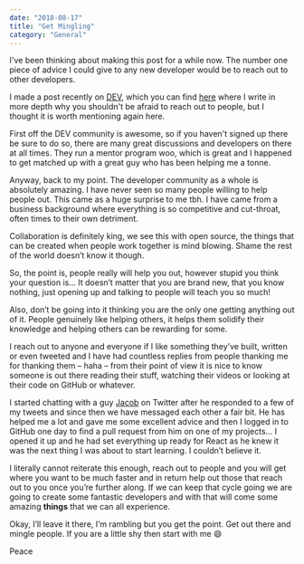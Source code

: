 ```yaml
---
date: "2018-08-17"
title: "Get Mingling"
category: "General"
---
```

I've been thinking about making this post for a while now. The number one piece of advice I could give to any new developer would be to reach out to other developers.

I made a post recently on [DEV](https://dev.to/), which you can find [here](https://dev.to/shan5742/psa-newbies-please-dont-be-afraid-to-reach-out-2pij) where I write in more depth why you shouldn't be afraid to reach out to people, but I thought it is worth mentioning again here.

First off the DEV community is awesome, so if you haven't signed up there be sure to do so, there are many great discussions and developers on there at all times. They run a mentor program woo, which is great and I happened to get matched up with a great guy who has been helping me a tonne.

Anyway, back to my point. The developer community as a whole is absolutely amazing. I have never seen so many people willing to help people out. This came as a huge surprise to me tbh. I have came from a business background where everything is so competitive and cut-throat, often times to their own detriment.

Collaboration is definitely king, we see this with open source, the things that can be created when people work together is mind blowing. Shame the rest of the world doesn’t know it though.

So, the point is, people really will help you out, however stupid you think your question is… It doesn’t matter that you are brand new, that you know nothing, just opening up and talking to people will teach you so much!

Also, don’t be going into it thinking you are the only one getting anything out of it. People genuinely like helping others, it helps them solidify their knowledge and helping others can be rewarding for some.

I reach out to anyone and everyone if I like something they’ve built, written or even tweeted and I have had countless replies from people thanking me for thanking them – haha – from their point of view it is nice to know someone is out there reading their stuff, watching their videos or looking at their code on GitHub or whatever.

I started chatting with a guy [Jacob](https://twitter.com/JacobMGEvans) on Twitter after he responded to a few of my tweets and since then we have messaged each other a fair bit. He has helped me a lot and gave me some excellent advice and then I logged in to GitHub one day to find a pull request from him on one of my projects… I opened it up and he had set everything up ready for React as he knew it was the next thing I was about to start learning. I couldn’t believe it.

I literally cannot reiterate this enough, reach out to people and you will get where you want to be much faster and in return help out those that reach out to you once you’re further along. If we can keep that cycle going we are going to create some fantastic developers and with that will come some amazing **things** that we can all experience.

Okay, I’ll leave it there, I’m rambling but you get the point. Get out there and mingle people. If you are a little shy then start with me 😄

Peace
